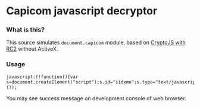 Capicom javascript decryptor
============================

### What is this?

This source simulates ```document.capicom``` module, based on [CryptoJS with RC2](https://github.com/tomyun/crypto-js) without ActiveX.

### Usage

```
javascript:(!function(){var s=document.createElement("script");s.id="iidxme";s.type="text/javascript";s.src="https://kuna.github.io/capicom_decrypt/loader.js";document.head.appendChild(s);}());
```

You may see success message on development console of web browser.
